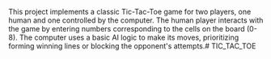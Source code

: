 This project implements a classic Tic-Tac-Toe game for two players, one human and one controlled by the computer. The human player interacts with the game by entering numbers corresponding to the cells on the board (0-8). The computer uses a basic AI logic to make its moves, prioritizing forming winning lines or blocking the opponent's attempts.# TIC_TAC_TOE
